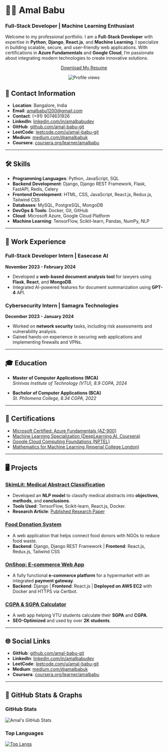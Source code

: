 # 👨‍💻 Amal Babu  
### Full-Stack Developer | Machine Learning Enthusiast 


Welcome to my professional portfolio. I am a **Full-Stack Developer** with expertise in **Python**, **Django**, **React.js**, and **Machine Learning**. I specialize in building scalable, secure, and user-friendly web applications. With certifications in **Azure Fundamentals** and **Google Cloud**, I’m passionate about integrating modern technologies to create innovative solutions.

<div align="center">

[Download My Resume](https://drive.google.com/file/d/1KTYiS7ezcqsg1Y6eNOUKm4QPa_3tZWze/view?usp=sharing) 

![Profile views](https://komarev.com/ghpvc/?username=amal-babu-git&color=blue)

</div>


## 📍 Contact Information

- **Location**: Bangalore, India
- **Email**: [amalbabu1200@gmail.com](mailto:amalbabu1200@gmail.com)
- **Contact**: (+91) 9074631926
- **LinkedIn**: <a href="https://www.linkedin.com/in/amalbabudev" target="_blank">linkedin.com/in/amalbabudev</a>
- **GitHub**: <a href="https://github.com/amal-babu-git" target="_blank">github.com/amal-babu-git</a>
- **LeetCode**: <a href="https://leetcode.com/u/amal-babu-git" target="_blank">leetcode.com/u/amal-babu-git</a>
- **Medium**: <a href="https://medium.com/@amalbabuk" target="_blank">medium.com/@amalbabuk</a>
- **Coursera**: <a href="https://www.coursera.org/learner/amalbabu" target="_blank">coursera.org/learner/amalbabu</a>

---

## 🛠️ Skills

- **Programming Languages**: Python, JavaScript, SQL
- **Backend Development**: Django, Django REST Framework, Flask, FastAPI, Redis, Celery
- **Frontend Development**: HTML, CSS, JavaScript, React.js, Redux.js, Tailwind CSS
- **Databases**: MySQL, PostgreSQL, MongoDB
- **DevOps & Tools**: Docker, Git, GitHub
- **Cloud**: Microsoft Azure, Google Cloud Platform
- **Machine Learning**: TensorFlow, Scikit-learn, Pandas, NumPy, NLP


---

## 💼 Work Experience

### Full-Stack Developer Intern | Easecase AI  
**November 2023 - February 2024**  
- Developed a **web-based document analysis tool** for lawyers using **Flask**, **React**, and **MongoDB**.  
- Integrated AI-powered features for document summarization using **GPT-4** API.

### Cybersecurity Intern | Samagra Technologies  
**December 2023 - January 2024**  
- Worked on **network security** tasks, including risk assessments and vulnerability analysis.  
- Gained hands-on experience in securing web applications and implementing firewalls and VPNs.

---

## 🎓 Education

- **Master of Computer Applications (MCA)**  
  *Srinivas Institute of Technology (VTU), 8.9 CGPA, 2024*

- **Bachelor of Computer Applications (BCA)**  
  *St. Philomena College, 8.34 CGPA, 2022*

---

## 🌟 Certifications

- [Microsoft Certified: Azure Fundamentals (AZ-900)](https://www.credly.com/badges/e6115f54-1354-4f71-a0a7-07615762b6fd/linked_in_profile)
- [Machine Learning Specialization (DeepLearning.AI, Coursera)](https://www.coursera.org/account/accomplishments/specialization/HYGYCXYPBVND?utm_source=link&utm_medium=certificate&utm_content=cert_image&utm_campaign=sharing_cta&utm_product=s12n)
- [Google Cloud Computing Foundations (NPTEL)](https://archive.nptel.ac.in/content/noc/NOC23/SEM2/Ecertificates/106/noc23-cs90/Course/NPTEL23CS90S84140058020285070.pdf)
- [Mathematics for Machine Learning (Imperial College London)](https://www.coursera.org/account/accomplishments/specialization/23Q6S6A6VZRL)

---

## 🖥️ Projects

### [SkimLit: Medical Abstract Classification](https://github.com/amal-babu-git)  
- Developed an **NLP model** to classify medical abstracts into **objectives**, **methods**, and **conclusions**.  
- **Tools Used**: TensorFlow, Scikit-learn, React.js, Docker.  
- **Research Article**: [Published Research Paper](https://www.ijrar.org/papers/IJRAR1DUP049.pdf)

### [Food Donation System](https://github.com/amal-babu-git/food-donation-system)  
- A web application that helps connect food donors with NGOs to reduce food waste.  
- **Backend**: Django, Django REST Framework | **Frontend**: React.js, Redux.js, Tailwind CSS

### [OnShop: E-commerce Web App](https://onshopweb.web.app/)  
- A fully functional **e-commerce platform** for a hypermarket with an integrated **payment gateway**.  
- **Backend**: Django | **Frontend**: React.js | **Deployed on AWS EC2** with Docker and HTTPS via Certbot.

### [CGPA & SGPA Calculator](https://cgpa-sgpa.web.app/)  
- A web app helping VTU students calculate their **SGPA** and **CGPA**.  
- **SEO-Optimized** and used by over **2K students**.

---

## 🌐 Social Links

- **GitHub**: <a href="https://github.com/amal-babu-git" target="_blank">github.com/amal-babu-git</a>  
- **LinkedIn**: <a href="https://www.linkedin.com/in/amalbabudev" target="_blank">linkedin.com/in/amalbabudev</a>  
- **LeetCode**: <a href="https://leetcode.com/u/amal-babu-git" target="_blank">leetcode.com/u/amal-babu-git</a>  
- **Medium**: <a href="https://medium.com/@amalbabuk" target="_blank">medium.com/@amalbabuk</a>  
- **Coursera**: <a href="https://www.coursera.org/learner/amalbabu" target="_blank">coursera.org/learner/amalbabu</a>

---
## 🚀 GitHub Stats & Graphs

### GitHub Stats

![Amal's GitHub Stats](https://github-readme-stats.vercel.app/api?username=amal-babu-git&show_icons=true&count_private=true&hide=prs)

### Top Languages

[![Top Langs](https://github-readme-stats.vercel.app/api/top-langs/?username=amal-babu-git&langs_count=8&layout=compact)](https://github.com/amal-babu-git)

<!-- ### Streak Stats

![GitHub Streak](https://github-readme-streak-stats.herokuapp.com/?user=amal-babu-git) -->
